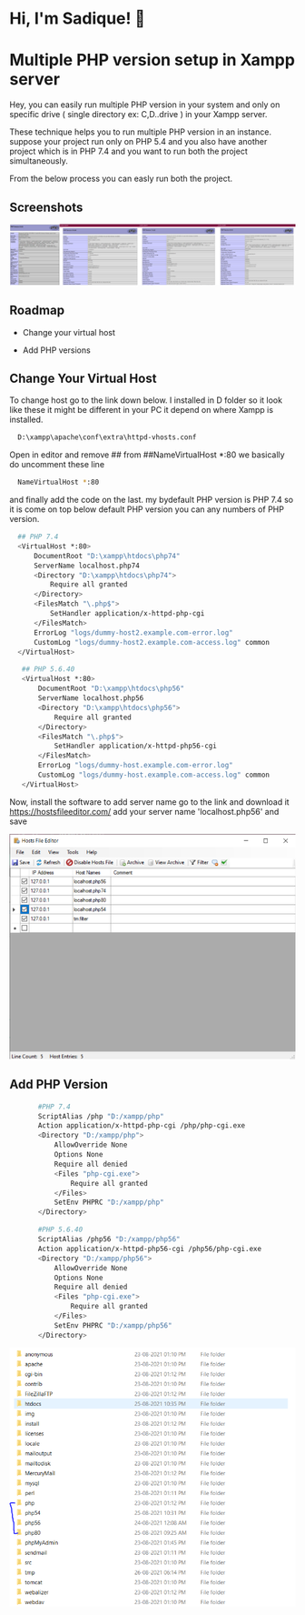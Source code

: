 
# Hi, I'm Sadique! 👋

  
# Multiple PHP version setup in Xampp server

Hey, you can easily run multiple PHP version in your system 
and only on specific drive ( single directory ex: C,D..drive ) 
in your Xampp server.

These technique helps you to run multiple PHP version in an 
instance. suppose your project run only on PHP 5.4 and you 
also have another project which is in PHP 7.4 and you want to
run both the project simultaneously. 

From the below process you can easly run both the project.

## Screenshots

![App Screenshot](https://raw.githubusercontent.com/mohammadsadique/Multiple-PHP-Version/main/images/php-versions.png?text=Multiple-PHP-Versions)

  
## Roadmap

- Change your virtual host

- Add PHP versions

  
## Change Your Virtual Host

To change host go to the link down below.
I installed in D folder so it look like these it might be 
different in your PC it depend on where Xampp is installed. 

```bash
  D:\xampp\apache\conf\extra\httpd-vhosts.conf
```

  Open in editor and remove ## from ##NameVirtualHost *:80
  we basically do uncomment these line

```bash
  NameVirtualHost *:80
```
  and finally add the code on the last.
  my bydefault PHP version is PHP 7.4 so it is come on top
  below default PHP version you can any numbers of PHP version.

  ```bash
    ## PHP 7.4
    <VirtualHost *:80>
        DocumentRoot "D:\xampp\htdocs\php74"
        ServerName localhost.php74
        <Directory "D:\xampp\htdocs\php74">
            Require all granted    
        </Directory>
        <FilesMatch "\.php$">
            SetHandler application/x-httpd-php-cgi
        </FilesMatch>
        ErrorLog "logs/dummy-host2.example.com-error.log"
        CustomLog "logs/dummy-host2.example.com-access.log" common
    </VirtualHost>
```

 ```bash
    ## PHP 5.6.40
    <VirtualHost *:80>
        DocumentRoot "D:\xampp\htdocs\php56"
        ServerName localhost.php56
        <Directory "D:\xampp\htdocs\php56">
            Require all granted    
        </Directory>
        <FilesMatch "\.php$">
            SetHandler application/x-httpd-php56-cgi
        </FilesMatch>
        ErrorLog "logs/dummy-host.example.com-error.log"
        CustomLog "logs/dummy-host.example.com-access.log" common
    </VirtualHost>
```

Now, install the software to add server name go to the link
and download it https://hostsfileeditor.com/
add your server name 'localhost.php56' and save 


![App Screenshot](https://raw.githubusercontent.com/mohammadsadique/Multiple-PHP-Version/main/images/host.PNG?text=Host-File-Editor)


## Add PHP Version

 ```bash
        #PHP 7.4
        ScriptAlias /php "D:/xampp/php"
        Action application/x-httpd-php-cgi /php/php-cgi.exe
        <Directory "D:/xampp/php">
            AllowOverride None
            Options None
            Require all denied
            <Files "php-cgi.exe">
                Require all granted
            </Files>
            SetEnv PHPRC "D:/xampp/php"
        </Directory>
```
 ```bash    
        #PHP 5.6.40
        ScriptAlias /php56 "D:/xampp/php56"
        Action application/x-httpd-php56-cgi /php56/php-cgi.exe
        <Directory "D:/xampp/php56">
            AllowOverride None
            Options None
            Require all denied
            <Files "php-cgi.exe">
                Require all granted
            </Files>
            SetEnv PHPRC "D:/xampp/php56"
        </Directory>
```

![App Screenshot](https://raw.githubusercontent.com/mohammadsadique/Multiple-PHP-Version/main/images/xampp-folder.PNG?text=Xampp-Folder)

